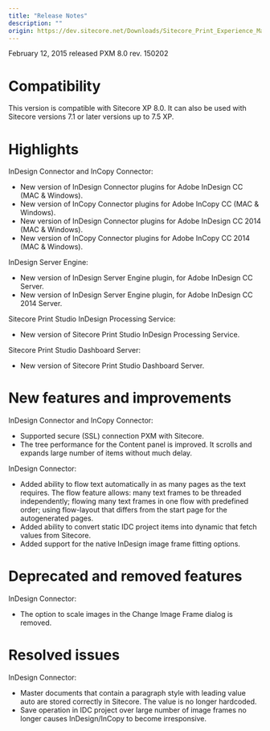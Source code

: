 ```yaml
---
title: "Release Notes"
description: ""
origin: https://dev.sitecore.net/Downloads/Sitecore_Print_Experience_Manager/8_0/Sitecore_Print_Experience_Manager_for_8_0/Release_Notes_IW
---
```


February 12, 2015 released PXM 8.0 rev. 150202

  

# Compatibility

This version is compatible with Sitecore XP 8.0. It can also be used with Sitecore versions 7.1 or later versions up to 7.5 XP.

  

# Highlights

InDesign Connector and InCopy Connector:

-   New version of InDesign Connector plugins for Adobe InDesign CC (MAC & Windows). 
-   New version of InCopy Connector plugins for Adobe InCopy CC (MAC & Windows). 
-   New version of InDesign Connector plugins for Adobe InDesign CC 2014 (MAC & Windows). 
-   New version of InCopy Connector plugins for Adobe InCopy CC 2014 (MAC & Windows).

InDesign Server Engine:

-   New version of InDesign Server Engine plugin, for Adobe InDesign CC Server.
-   New version of InDesign Server Engine plugin, for Adobe InDesign CC 2014 Server.

Sitecore Print Studio InDesign Processing Service:

-   New version of Sitecore Print Studio InDesign Processing Service.

Sitecore Print Studio Dashboard Server:

-   New version of Sitecore Print Studio Dashboard Server.

  

# New features and improvements

InDesign Connector and InCopy Connector:

-   Supported secure (SSL) connection PXM with Sitecore.
-   The tree performance for the Content panel is improved. It scrolls and expands large number of items without much delay.

InDesign Connector:

-   Added ability to flow text automatically in as many pages as the text requires. The flow feature allows: many text frames to be threaded independently; flowing many text frames in one flow with predefined order; using flow-layout that differs from the start page for the autogenerated pages.
-   Added ability to convert static IDC project items into dynamic that fetch values from Sitecore.
-   Added support for the native InDesign image frame fitting options.

  

# Deprecated and removed features

InDesign Connector:

-   The option to scale images in the Change Image Frame dialog is removed.

  

# Resolved issues

InDesign Connector:

-   Master documents that contain a paragraph style with leading value auto are stored correctly in Sitecore. The value is no longer hardcoded.
-   Save operation in IDC project over large number of image frames no longer causes InDesign/InCopy to become irresponsive.